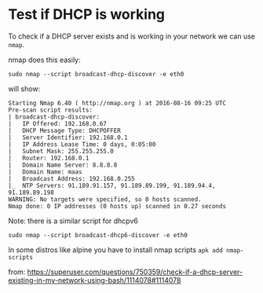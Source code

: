 # Test if DHCP is working
To check if a DHCP server exists and is working in your network we can use `nmap`.

nmap does this easily:

```
sudo nmap --script broadcast-dhcp-discover -e eth0
```

will show:

```
Starting Nmap 6.40 ( http://nmap.org ) at 2016-08-16 09:25 UTC
Pre-scan script results:
| broadcast-dhcp-discover: 
|   IP Offered: 192.168.0.67
|   DHCP Message Type: DHCPOFFER
|   Server Identifier: 192.168.0.1
|   IP Address Lease Time: 0 days, 0:05:00
|   Subnet Mask: 255.255.255.0
|   Router: 192.168.0.1
|   Domain Name Server: 8.8.8.8
|   Domain Name: maas
|   Broadcast Address: 192.168.0.255
|_  NTP Servers: 91.189.91.157, 91.189.89.199, 91.189.94.4, 91.189.89.198
WARNING: No targets were specified, so 0 hosts scanned.
Nmap done: 0 IP addresses (0 hosts up) scanned in 0.27 seconds
```

Note: there is a similar script for dhcpv6

```
sudo nmap --script broadcast-dhcp6-discover -e eth0
```

In some distros like alpine you have to install nmap scripts
`apk add nmap-scripts`

from: https://superuser.com/questions/750359/check-if-a-dhcp-server-existing-in-my-network-using-bash/1114078#1114078
